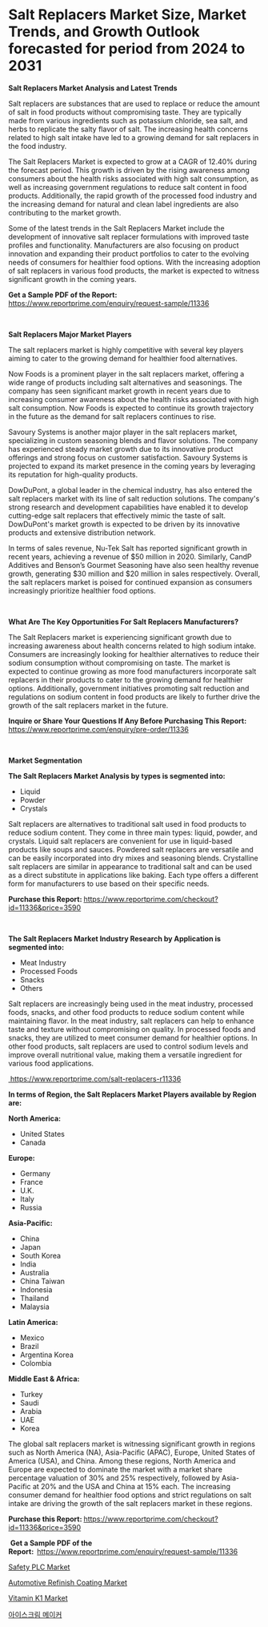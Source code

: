 <p><h1>Salt Replacers Market Size, Market Trends, and Growth Outlook forecasted for period from 2024 to 2031</h1></p><p><strong>Salt Replacers Market Analysis and Latest Trends</strong></p>
<p><p>Salt replacers are substances that are used to replace or reduce the amount of salt in food products without compromising taste. They are typically made from various ingredients such as potassium chloride, sea salt, and herbs to replicate the salty flavor of salt. The increasing health concerns related to high salt intake have led to a growing demand for salt replacers in the food industry.</p><p>The Salt Replacers Market is expected to grow at a CAGR of 12.40% during the forecast period. This growth is driven by the rising awareness among consumers about the health risks associated with high salt consumption, as well as increasing government regulations to reduce salt content in food products. Additionally, the rapid growth of the processed food industry and the increasing demand for natural and clean label ingredients are also contributing to the market growth.</p><p>Some of the latest trends in the Salt Replacers Market include the development of innovative salt replacer formulations with improved taste profiles and functionality. Manufacturers are also focusing on product innovation and expanding their product portfolios to cater to the evolving needs of consumers for healthier food options. With the increasing adoption of salt replacers in various food products, the market is expected to witness significant growth in the coming years.</p></p>
<p><strong>Get a Sample PDF of the Report:&nbsp;</strong> <a href="https://www.reportprime.com/enquiry/request-sample/11336">https://www.reportprime.com/enquiry/request-sample/11336</a></p>
<p>&nbsp;</p>
<p><strong>Salt Replacers Major Market Players</strong></p>
<p><p>The salt replacers market is highly competitive with several key players aiming to cater to the growing demand for healthier food alternatives. </p><p>Now Foods is a prominent player in the salt replacers market, offering a wide range of products including salt alternatives and seasonings. The company has seen significant market growth in recent years due to increasing consumer awareness about the health risks associated with high salt consumption. Now Foods is expected to continue its growth trajectory in the future as the demand for salt replacers continues to rise.</p><p>Savoury Systems is another major player in the salt replacers market, specializing in custom seasoning blends and flavor solutions. The company has experienced steady market growth due to its innovative product offerings and strong focus on customer satisfaction. Savoury Systems is projected to expand its market presence in the coming years by leveraging its reputation for high-quality products.</p><p>DowDuPont, a global leader in the chemical industry, has also entered the salt replacers market with its line of salt reduction solutions. The company's strong research and development capabilities have enabled it to develop cutting-edge salt replacers that effectively mimic the taste of salt. DowDuPont's market growth is expected to be driven by its innovative products and extensive distribution network.</p><p>In terms of sales revenue, Nu-Tek Salt has reported significant growth in recent years, achieving a revenue of $50 million in 2020. Similarly, CandP Additives and Benson’s Gourmet Seasoning have also seen healthy revenue growth, generating $30 million and $20 million in sales respectively. Overall, the salt replacers market is poised for continued expansion as consumers increasingly prioritize healthier food options.</p></p>
<p>&nbsp;</p>
<p><strong>What Are The Key Opportunities For Salt Replacers Manufacturers?</strong></p>
<p><p>The Salt Replacers market is experiencing significant growth due to increasing awareness about health concerns related to high sodium intake. Consumers are increasingly looking for healthier alternatives to reduce their sodium consumption without compromising on taste. The market is expected to continue growing as more food manufacturers incorporate salt replacers in their products to cater to the growing demand for healthier options. Additionally, government initiatives promoting salt reduction and regulations on sodium content in food products are likely to further drive the growth of the salt replacers market in the future.</p></p>
<p><strong>Inquire or Share Your Questions If Any Before Purchasing This Report:</strong> <a href="https://www.reportprime.com/enquiry/pre-order/11336">https://www.reportprime.com/enquiry/pre-order/11336</a></p>
<p>&nbsp;</p>
<p><strong>Market Segmentation</strong></p>
<p><strong>The Salt Replacers Market Analysis by types is segmented into:</strong></p>
<p><ul><li>Liquid</li><li>Powder</li><li>Crystals</li></ul></p>
<p><p>Salt replacers are alternatives to traditional salt used in food products to reduce sodium content. They come in three main types: liquid, powder, and crystals. Liquid salt replacers are convenient for use in liquid-based products like soups and sauces. Powdered salt replacers are versatile and can be easily incorporated into dry mixes and seasoning blends. Crystalline salt replacers are similar in appearance to traditional salt and can be used as a direct substitute in applications like baking. Each type offers a different form for manufacturers to use based on their specific needs.</p></p>
<p><strong>Purchase this Report:&nbsp;</strong><a href="https://www.reportprime.com/checkout?id=11336&price=3590">https://www.reportprime.com/checkout?id=11336&price=3590</a></p>
<p>&nbsp;</p>
<p><strong>The Salt Replacers Market Industry Research by Application is segmented into:</strong></p>
<p><ul><li>Meat Industry</li><li>Processed Foods</li><li>Snacks</li><li>Others</li></ul></p>
<p><p>Salt replacers are increasingly being used in the meat industry, processed foods, snacks, and other food products to reduce sodium content while maintaining flavor. In the meat industry, salt replacers can help to enhance taste and texture without compromising on quality. In processed foods and snacks, they are utilized to meet consumer demand for healthier options. In other food products, salt replacers are used to control sodium levels and improve overall nutritional value, making them a versatile ingredient for various food applications.</p></p>
<p><a href="https://www.reportprime.com/salt-replacers-r11336">&nbsp;https://www.reportprime.com/salt-replacers-r11336</a></p>
<p><strong>In terms of Region, the Salt Replacers Market Players available by Region are:</strong></p>
<p>
    <p> <strong> North America: </strong>
        <ul>
            <li>United States</li>
            <li>Canada</li>
        </ul>
        </p> 
    <p> <strong> Europe: </strong>
        <ul>
            <li>Germany</li>
            <li>France</li>
            <li>U.K.</li>
            <li>Italy</li>
            <li>Russia</li>
        </ul>
        </p> 
    <p> <strong> Asia-Pacific: </strong>
        <ul>
            <li>China</li>
            <li>Japan</li>
            <li>South Korea</li>
            <li>India</li>
            <li>Australia</li>
            <li>China Taiwan</li>
            <li>Indonesia</li>
            <li>Thailand</li>
            <li>Malaysia</li>
        </ul>
        </p> 
    <p> <strong> Latin America: </strong>
        <ul>
            <li>Mexico</li>
            <li>Brazil</li>
            <li>Argentina Korea</li>
            <li>Colombia</li>
        </ul>
        </p> 
    <p> <strong> Middle East & Africa: </strong>
        <ul>
            <li>Turkey</li>
            <li>Saudi</li>
            <li>Arabia</li>
            <li>UAE</li>
            <li>Korea</li>
        </ul>
    </p>
    </p>
<p><p>The global salt replacers market is witnessing significant growth in regions such as North America (NA), Asia-Pacific (APAC), Europe, United States of America (USA), and China. Among these regions, North America and Europe are expected to dominate the market with a market share percentage valuation of 30% and 25% respectively, followed by Asia-Pacific at 20% and the USA and China at 15% each. The increasing consumer demand for healthier food options and strict regulations on salt intake are driving the growth of the salt replacers market in these regions.</p></p>
<p><strong>Purchase this Report: </strong><a href="https://www.reportprime.com/checkout?id=11336&price=3590">https://www.reportprime.com/checkout?id=11336&price=3590</a></p>
<p>&nbsp;<strong>Get a Sample PDF of the Report:&nbsp;&nbsp;</strong><a href="https://www.reportprime.com/enquiry/request-sample/11336">https://www.reportprime.com/enquiry/request-sample/11336</a></p>
<p><strong></strong></p>
<p><p><a href="https://github.com/Alonsoolds3wq1d81czn8rbol/Market-Research-Report-List-2/blob/main/safety-plc-market.md">Safety PLC Market</a></p><p><a href="https://www.linkedin.com/pulse/automotive-refinish-coating-market-size-evaluating-its-trends-urpgf?trackingId=k3umzcAx0qH%2BsYTeiJw6Xg%3D%3D">Automotive Refinish Coating Market</a></p><p><a href="https://www.linkedin.com/pulse/vitamin-k1-market-provides-detailed-segmentation-based-type-1gdpf?trackingId=rcvPGU%2BJ6tge7uERWys0kw%3D%3D">Vitamin K1 Market</a></p><p><a href="https://github.com/iansanftyord09878/Market-Research-Report-List-1/blob/main/370289024058.md">아이스크림 메이커</a></p></p>